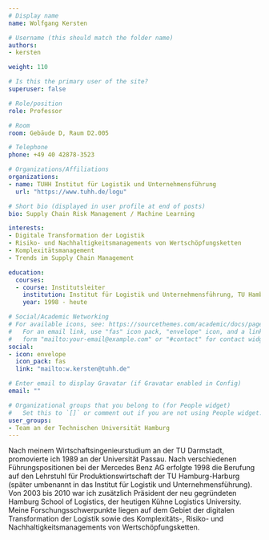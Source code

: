 ```yaml
---
# Display name
name: Wolfgang Kersten

# Username (this should match the folder name)
authors:
- kersten

weight: 110

# Is this the primary user of the site?
superuser: false

# Role/position
role: Professor

# Room
room: Gebäude D, Raum D2.005

# Telephone
phone: +49 40 42878-3523

# Organizations/Affiliations
organizations:
- name: TUHH Institut für Logistik und Unternehmensführung
  url: "https://www.tuhh.de/logu"

# Short bio (displayed in user profile at end of posts)
bio: Supply Chain Risk Management / Machine Learning

interests:
- Digitale Transformation der Logistik
- Risiko- und Nachhaltigkeitsmanagements von Wertschöpfungsketten
- Komplexitätsmanagement
- Trends im Supply Chain Management

education:
  courses:
  - course: Institutsleiter
    institution: Institut für Logistik und Unternehmensführung, TU Hamburg
    year: 1998 - heute

# Social/Academic Networking
# For available icons, see: https://sourcethemes.com/academic/docs/page-builder/#icons
#   For an email link, use "fas" icon pack, "envelope" icon, and a link in the
#   form "mailto:your-email@example.com" or "#contact" for contact widget.
social:
- icon: envelope
  icon_pack: fas
  link: "mailto:w.kersten@tuhh.de"

# Enter email to display Gravatar (if Gravatar enabled in Config)
email: ""

# Organizational groups that you belong to (for People widget)
#   Set this to `[]` or comment out if you are not using People widget.
user_groups:
- Team an der Technischen Universität Hamburg
---
```

Nach meinem Wirtschaftsingenieurstudium an der TU Darmstadt, promovierte ich 1989 an der Universität Passau. Nach verschiedenen Führungspositionen bei der Mercedes Benz AG erfolgte 1998 die Berufung auf den Lehrstuhl für Produktionswirtschaft der TU Hamburg-Harburg (später umbenannt in das Institut für Logistik und Unternehmensführung). Von 2003 bis 2010 war ich zusätzlich Präsident der neu gegründeten Hamburg School of Logistics, der heutigen Kühne Logistics University. Meine Forschungsschwerpunkte liegen auf dem Gebiet der digitalen Transformation der Logistik sowie des Komplexitäts-, Risiko- und Nachhaltigkeitsmanagements von Wertschöpfungsketten.

